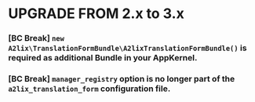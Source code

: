 UPGRADE FROM 2.x to 3.x
=======================

### [BC Break] ````new A2lix\TranslationFormBundle\A2lixTranslationFormBundle()```` is required as additional Bundle in your AppKernel.

### [BC Break] ````manager_registry```` option is no longer part of the ````a2lix_translation_form```` configuration file.
